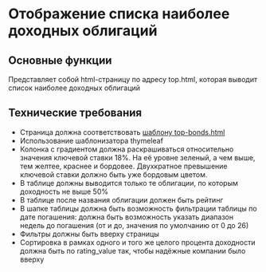 # Отображение списка наиболее доходных облигаций

## Основные функции 

Представляет собой html-страницу по адресу top.html, которая выводит список наиболее доходных облигаций

## Технические требования

 - Страница должна соответствовать [шаблону top-bonds.html](top-bonds.html)
 - Использование шаблонизатора thymeleaf
 - Колонка с градиентом должна раскрашиваться относительно значения ключевой ставки 18%. На её уровне зеленый, а чем выше, тем желтее, краснее и бордовее. Двухкратное превышение ключевой ставки должно быть уже бордовым цветом.
 - В таблице должны выводится только те облигации, по которым доходность не выше 50%
 - В таблице после названия облигации должен быть рейтинг
 - В шапке таблицы должна быть возможность фильтрации таблицы по дате погашения: должна быть возможность указать диапазон недель до погашения (от и до, значения по умолчанию от 0 до 26)
 - Фильтры должны быть вверху страницы
 - Сортировка в рамках одного и того же целого процента доходности должна быть по rating_value так, чтобы надёжные компании было вверху